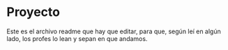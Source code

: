 # Proyecto

Este es el archivo readme que hay que editar, para que, según leí en algún lado, los profes lo lean y sepan en que andamos.
